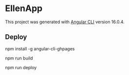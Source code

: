 # EllenApp

This project was generated with [Angular CLI](https://github.com/angular/angular-cli) version 16.0.4.

## Deploy

npm install -g angular-cli-ghpages

npm run build

npm run deploy

